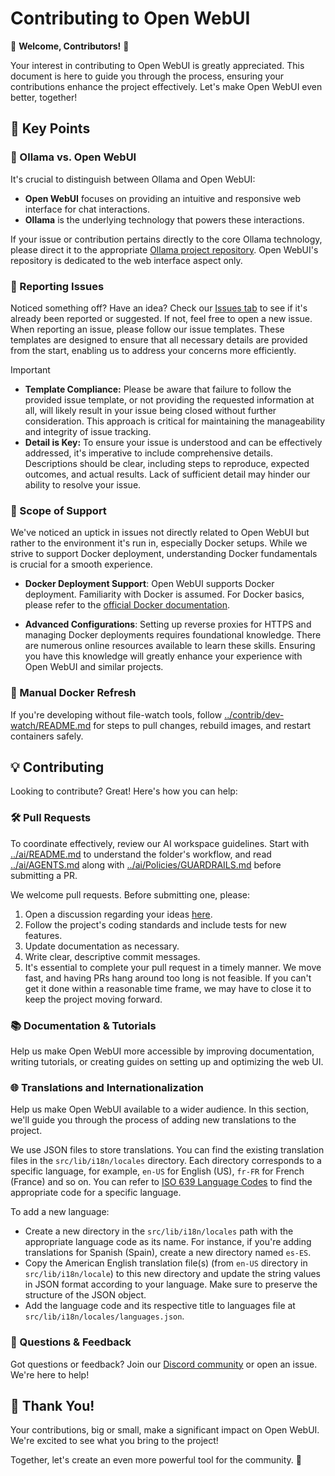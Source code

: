 # Contributing to Open WebUI

🚀 **Welcome, Contributors!** 🚀

Your interest in contributing to Open WebUI is greatly appreciated. This document is here to guide you through the process, ensuring your contributions enhance the project effectively. Let's make Open WebUI even better, together!

## 📌 Key Points

### 🦙 Ollama vs. Open WebUI

It's crucial to distinguish between Ollama and Open WebUI:

- **Open WebUI** focuses on providing an intuitive and responsive web interface for chat interactions.
- **Ollama** is the underlying technology that powers these interactions.

If your issue or contribution pertains directly to the core Ollama technology, please direct it to the appropriate [Ollama project repository](https://ollama.com/). Open WebUI's repository is dedicated to the web interface aspect only.

### 🚨 Reporting Issues

Noticed something off? Have an idea? Check our [Issues tab](https://github.com/open-webui/open-webui/issues) to see if it's already been reported or suggested. If not, feel free to open a new issue. When reporting an issue, please follow our issue templates. These templates are designed to ensure that all necessary details are provided from the start, enabling us to address your concerns more efficiently.

> [!IMPORTANT]
>
> - **Template Compliance:** Please be aware that failure to follow the provided issue template, or not providing the requested information at all, will likely result in your issue being closed without further consideration. This approach is critical for maintaining the manageability and integrity of issue tracking.
> - **Detail is Key:** To ensure your issue is understood and can be effectively addressed, it's imperative to include comprehensive details. Descriptions should be clear, including steps to reproduce, expected outcomes, and actual results. Lack of sufficient detail may hinder our ability to resolve your issue.

### 🧭 Scope of Support

We've noticed an uptick in issues not directly related to Open WebUI but rather to the environment it's run in, especially Docker setups. While we strive to support Docker deployment, understanding Docker fundamentals is crucial for a smooth experience.

- **Docker Deployment Support**: Open WebUI supports Docker deployment. Familiarity with Docker is assumed. For Docker basics, please refer to the [official Docker documentation](https://docs.docker.com/get-started/overview/).

- **Advanced Configurations**: Setting up reverse proxies for HTTPS and managing Docker deployments requires foundational knowledge. There are numerous online resources available to learn these skills. Ensuring you have this knowledge will greatly enhance your experience with Open WebUI and similar projects.

### 🔁 Manual Docker Refresh

If you're developing without file-watch tools, follow [../contrib/dev-watch/README.md](../contrib/dev-watch/README.md) for steps to pull changes, rebuild images, and restart containers safely.

## 💡 Contributing

Looking to contribute? Great! Here's how you can help:

### 🛠 Pull Requests
To coordinate effectively, review our AI workspace guidelines. Start with [../ai/README.md](../ai/README.md) to understand the folder's workflow, and read [../ai/AGENTS.md](../ai/AGENTS.md) along with [../ai/Policies/GUARDRAILS.md](../ai/Policies/GUARDRAILS.md) before submitting a PR.

We welcome pull requests. Before submitting one, please:

1. Open a discussion regarding your ideas [here](https://github.com/open-webui/open-webui/discussions/new/choose).
2. Follow the project's coding standards and include tests for new features.
3. Update documentation as necessary.
4. Write clear, descriptive commit messages.
5. It's essential to complete your pull request in a timely manner. We move fast, and having PRs hang around too long is not feasible. If you can't get it done within a reasonable time frame, we may have to close it to keep the project moving forward.

### 📚 Documentation & Tutorials

Help us make Open WebUI more accessible by improving documentation, writing tutorials, or creating guides on setting up and optimizing the web UI.

### 🌐 Translations and Internationalization

Help us make Open WebUI available to a wider audience. In this section, we'll guide you through the process of adding new translations to the project.

We use JSON files to store translations. You can find the existing translation files in the `src/lib/i18n/locales` directory. Each directory corresponds to a specific language, for example, `en-US` for English (US), `fr-FR` for French (France) and so on. You can refer to [ISO 639 Language Codes](http://www.lingoes.net/en/translator/langcode.htm) to find the appropriate code for a specific language.

To add a new language:

- Create a new directory in the `src/lib/i18n/locales` path with the appropriate language code as its name. For instance, if you're adding translations for Spanish (Spain), create a new directory named `es-ES`.
- Copy the American English translation file(s) (from `en-US` directory in `src/lib/i18n/locale`) to this new directory and update the string values in JSON format according to your language. Make sure to preserve the structure of the JSON object.
- Add the language code and its respective title to languages file at `src/lib/i18n/locales/languages.json`.

### 🤔 Questions & Feedback

Got questions or feedback? Join our [Discord community](https://discord.gg/5rJgQTnV4s) or open an issue. We're here to help!

## 🙏 Thank You!

Your contributions, big or small, make a significant impact on Open WebUI. We're excited to see what you bring to the project!

Together, let's create an even more powerful tool for the community. 🌟

